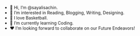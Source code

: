 - 👋 Hi, I’m @sayalisachin.
- 👀 I’m interested in Reading, Blogging, Writing, Designing.
- 🏀 I love Basketball.
- 🌱 I’m currently learning Coding.
- ❤ I’m looking forward to collaborate on our Future Endeavors!

<!---
sayalisachin/sayalisachin is a ✨ special ✨ repository because its `README.md` (this file) appears on your GitHub profile.
You can click the Preview link to take a look at your changes.
--->
